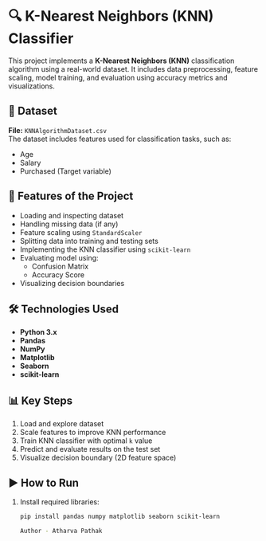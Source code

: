 # 🔍 K-Nearest Neighbors (KNN) Classifier

This project implements a **K-Nearest Neighbors (KNN)** classification algorithm using a real-world dataset. It includes data preprocessing, feature scaling, model training, and evaluation using accuracy metrics and visualizations.

## 📁 Dataset

**File:** `KNNAlgorithmDataset.csv`  
The dataset includes features used for classification tasks, such as:

- Age
- Salary
- Purchased (Target variable)

## 📌 Features of the Project

- Loading and inspecting dataset
- Handling missing data (if any)
- Feature scaling using `StandardScaler`
- Splitting data into training and testing sets
- Implementing the KNN classifier using `scikit-learn`
- Evaluating model using:
  - Confusion Matrix
  - Accuracy Score
- Visualizing decision boundaries

## 🛠️ Technologies Used

- **Python 3.x**
- **Pandas**
- **NumPy**
- **Matplotlib**
- **Seaborn**
- **scikit-learn**

## 📊 Key Steps

1. Load and explore dataset
2. Scale features to improve KNN performance
3. Train KNN classifier with optimal `k` value
4. Predict and evaluate results on the test set
5. Visualize decision boundary (2D feature space)

## ▶️ How to Run

1. Install required libraries:
   ```bash
   pip install pandas numpy matplotlib seaborn scikit-learn

   Author - Atharva Pathak
